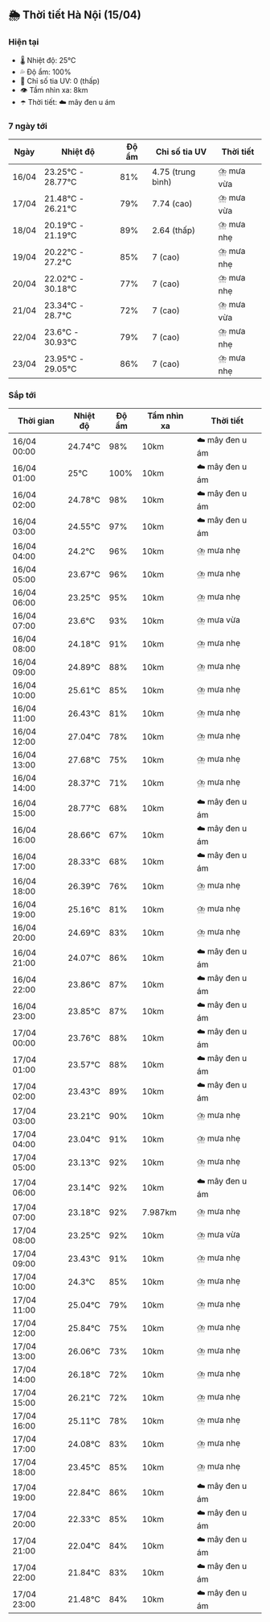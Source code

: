 ## 🌦️ Thời tiết Hà Nội (15/04)

### Hiện tại

- 🌡️ Nhiệt độ: 25℃
- 💦 Độ ẩm: 100%
- 🌟 Chỉ số tia UV: 0 (thấp)
- 👁️ Tầm nhìn xa: 8km
- ☂️ Thời tiết: ☁️ mây đen u ám

### 7 ngày tới

| Ngày | Nhiệt độ | Độ ẩm | Chỉ số tia UV | Thời tiết |
| --- | --- | --- | --- | --- |
| 16/04 | 23.25℃ - 28.77℃ | 81% | 4.75 (trung bình) | ⛈️ mưa vừa |
| 17/04 | 21.48℃ - 26.21℃ | 79% | 7.74 (cao) | ⛈️ mưa vừa |
| 18/04 | 20.19℃ - 21.19℃ | 89% | 2.64 (thấp) | ⛈️ mưa nhẹ |
| 19/04 | 20.22℃ - 27.2℃ | 85% | 7 (cao) | ⛈️ mưa nhẹ |
| 20/04 | 22.02℃ - 30.18℃ | 77% | 7 (cao) | ⛈️ mưa nhẹ |
| 21/04 | 23.34℃ - 28.7℃ | 72% | 7 (cao) | ⛈️ mưa vừa |
| 22/04 | 23.6℃ - 30.93℃ | 79% | 7 (cao) | ⛈️ mưa nhẹ |
| 23/04 | 23.95℃ - 29.05℃ | 86% | 7 (cao) | ⛈️ mưa nhẹ |

### Sắp tới

| Thời gian | Nhiệt độ | Độ ẩm | Tầm nhìn xa | Thời tiết |
| --- | --- | --- | --- | --- |
| 16/04 00:00 | 24.74℃ | 98% | 10km | ☁️ mây đen u ám |
| 16/04 01:00 | 25℃ | 100% | 10km | ☁️ mây đen u ám |
| 16/04 02:00 | 24.78℃ | 98% | 10km | ☁️ mây đen u ám |
| 16/04 03:00 | 24.55℃ | 97% | 10km | ☁️ mây đen u ám |
| 16/04 04:00 | 24.2℃ | 96% | 10km | ⛈️ mưa nhẹ |
| 16/04 05:00 | 23.67℃ | 96% | 10km | ⛈️ mưa nhẹ |
| 16/04 06:00 | 23.25℃ | 95% | 10km | ⛈️ mưa nhẹ |
| 16/04 07:00 | 23.6℃ | 93% | 10km | ⛈️ mưa vừa |
| 16/04 08:00 | 24.18℃ | 91% | 10km | ⛈️ mưa nhẹ |
| 16/04 09:00 | 24.89℃ | 88% | 10km | ⛈️ mưa nhẹ |
| 16/04 10:00 | 25.61℃ | 85% | 10km | ⛈️ mưa nhẹ |
| 16/04 11:00 | 26.43℃ | 81% | 10km | ⛈️ mưa nhẹ |
| 16/04 12:00 | 27.04℃ | 78% | 10km | ⛈️ mưa nhẹ |
| 16/04 13:00 | 27.68℃ | 75% | 10km | ⛈️ mưa nhẹ |
| 16/04 14:00 | 28.37℃ | 71% | 10km | ⛈️ mưa nhẹ |
| 16/04 15:00 | 28.77℃ | 68% | 10km | ☁️ mây đen u ám |
| 16/04 16:00 | 28.66℃ | 67% | 10km | ☁️ mây đen u ám |
| 16/04 17:00 | 28.33℃ | 68% | 10km | ☁️ mây đen u ám |
| 16/04 18:00 | 26.39℃ | 76% | 10km | ⛈️ mưa nhẹ |
| 16/04 19:00 | 25.16℃ | 81% | 10km | ⛈️ mưa nhẹ |
| 16/04 20:00 | 24.69℃ | 83% | 10km | ⛈️ mưa nhẹ |
| 16/04 21:00 | 24.07℃ | 86% | 10km | ☁️ mây đen u ám |
| 16/04 22:00 | 23.86℃ | 87% | 10km | ☁️ mây đen u ám |
| 16/04 23:00 | 23.85℃ | 87% | 10km | ☁️ mây đen u ám |
| 17/04 00:00 | 23.76℃ | 88% | 10km | ☁️ mây đen u ám |
| 17/04 01:00 | 23.57℃ | 88% | 10km | ☁️ mây đen u ám |
| 17/04 02:00 | 23.43℃ | 89% | 10km | ☁️ mây đen u ám |
| 17/04 03:00 | 23.21℃ | 90% | 10km | ⛈️ mưa nhẹ |
| 17/04 04:00 | 23.04℃ | 91% | 10km | ⛈️ mưa nhẹ |
| 17/04 05:00 | 23.13℃ | 92% | 10km | ⛈️ mưa nhẹ |
| 17/04 06:00 | 23.14℃ | 92% | 10km | ☁️ mây đen u ám |
| 17/04 07:00 | 23.18℃ | 92% | 7.987km | ⛈️ mưa nhẹ |
| 17/04 08:00 | 23.25℃ | 92% | 10km | ⛈️ mưa vừa |
| 17/04 09:00 | 23.43℃ | 91% | 10km | ⛈️ mưa nhẹ |
| 17/04 10:00 | 24.3℃ | 85% | 10km | ⛈️ mưa nhẹ |
| 17/04 11:00 | 25.04℃ | 79% | 10km | ⛈️ mưa nhẹ |
| 17/04 12:00 | 25.84℃ | 75% | 10km | ⛈️ mưa nhẹ |
| 17/04 13:00 | 26.06℃ | 73% | 10km | ⛈️ mưa nhẹ |
| 17/04 14:00 | 26.18℃ | 72% | 10km | ⛈️ mưa nhẹ |
| 17/04 15:00 | 26.21℃ | 72% | 10km | ⛈️ mưa nhẹ |
| 17/04 16:00 | 25.11℃ | 78% | 10km | ⛈️ mưa nhẹ |
| 17/04 17:00 | 24.08℃ | 83% | 10km | ⛈️ mưa nhẹ |
| 17/04 18:00 | 23.45℃ | 85% | 10km | ⛈️ mưa nhẹ |
| 17/04 19:00 | 22.84℃ | 86% | 10km | ☁️ mây đen u ám |
| 17/04 20:00 | 22.33℃ | 85% | 10km | ☁️ mây đen u ám |
| 17/04 21:00 | 22.04℃ | 84% | 10km | ☁️ mây đen u ám |
| 17/04 22:00 | 21.84℃ | 83% | 10km | ☁️ mây đen u ám |
| 17/04 23:00 | 21.48℃ | 84% | 10km | ☁️ mây đen u ám |
